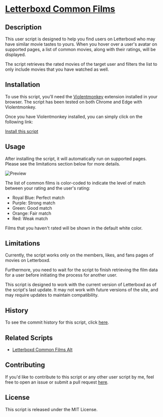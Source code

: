 # [Letterboxd Common Films](https://github.com/JenieX/user-js/tree/main/src/user-js/lb-common-films)

## Description

This user script is designed to help you find users on Letterboxd who may have similar movie tastes to yours. When you hover over a user's avatar on supported pages, a list of common movies, along with their ratings, will be displayed.

The script retrieves the rated movies of the target user and filters the list to only include movies that you have watched as well.

## Installation

To use this script, you'll need the [Violentmonkey](https://violentmonkey.github.io) extension installed in your browser. The script has been tested on both Chrome and Edge with Violentmonkey.

Once you have Violentmonkey installed, you can simply click on the following link:

[Install this script](https://github.com/JenieX/user-js/raw/main/dist/lb-common-films/lb-common-films.user.js)

## Usage

After installing the script, it will automatically run on supported pages. Please see the limitations section below for more details.

![Preview](https://github.com/JenieX/user-js/blob/main/src/user-js/lb-common-films/preview/1.gif?raw=true)

The list of common films is color-coded to indicate the level of match between your rating and the user's rating:

- Royal Blue: Perfect match
- Purple: Strong match
- Green: Good match
- Orange: Fair match
- Red: Weak match

Films that you haven't rated will be shown in the default white color.

## Limitations

Currently, the script works only on the members, likes, and fans pages of movies on Letterboxd.

Furthermore, you need to wait for the script to finish retrieving the film data for a user before initiating the process for another user.

This script is designed to work with the current version of Letterboxd as of the script's last update. It may not work with future versions of the site, and may require updates to maintain compatibility.

## History

To see the commit history for this script, click [here](https://github.com/JenieX/user-js/commits/main?path=src/user-js/lb-common-films).

## Related Scripts

- [Letterboxd Common Films Alt](https://github.com/JenieX/user-js/tree/main/src/user-js/lb-common-films-alt)

## Contributing

If you'd like to contribute to this script or any other user script by me, feel free to open an issue or submit a pull request [here](https://github.com/JenieX/user-js/issues).

## License

This script is released under the MIT License.
